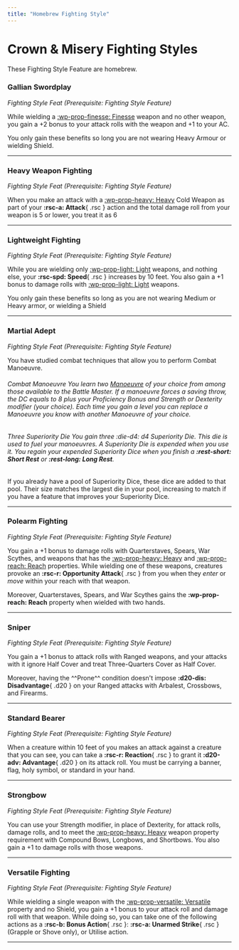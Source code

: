 ```yaml
---
title: "Homebrew Fighting Style"
---
```


# Crown & Misery Fighting Styles

These Fighting Style Feature are homebrew.

### Gallian Swordplay

_Fighting Style Feat (Prerequisite: Fighting Style Feature)_

While wielding a [:wp-prop-finesse: Finesse] weapon and no other weapon, you gain a +2 bonus to your attack rolls with the weapon and +1 to your AC. 

You only gain these benefits so long you are not wearing Heavy Armour or wielding Shield.

---

### Heavy Weapon Fighting

_Fighting Style Feat (Prerequisite: Fighting Style Feature)_  

When you make an attack with a [:wp-prop-heavy: Heavy] Cold Weapon as part of your **:rsc-a: Attack**{ .rsc } action and the total damage roll from your weapon is 5 or lower, you treat it as 6

--- 

### Lightweight Fighting

_Fighting Style Feat (Prerequisite: Fighting Style Feature)_  

While you are wielding only [:wp-prop-light: Light] weapons, and nothing else, your **:rsc-spd: Speed**{ .rsc } increases by 10 feet. You also gain a +1 bonus to damage rolls with [:wp-prop-light: Light] weapons.

You only gain these benefits so long as you are not wearing Medium or Heavy armor, or wielding a Shield

---

### Martial Adept

_Fighting Style Feat (Prerequisite: Fighting Style Feature)_

You have studied combat techniques that allow you to perform Combat Manoeuvre.

###### Combat Manoeuvre You learn two [Manoeuvre](../../class-options/fighter-manoeuvre.md) of your choice from among those available to the Battle Master. If a manoeuvre forces a saving throw, the DC equals to 8 plus your Proficiency Bonus and Strength or Dexterity modifier (your choice). Each time you gain a level you can replace a Manoeuvre you know with another Manoeuvre of your choice.

###### Three Superiority Die You gain three :die-d4: d4 Superiority Die. This die is used to fuel your manoeuvres. A Superiority Die is expended when you use it. You regain your expended Superiority Dice when you finish a **:rest-short: Short Rest** or **:rest-long: Long Rest**.

If you already have a pool of Superiority Dice, these dice are added to that pool. Their size matches the largest die in your pool, increasing to match if you have a feature that improves your Superiority Dice.

<!--

---

### Signature Weapon

_Fighting Style Feat (Prerequisite: Fighting Style Feature)_

You specialise one weapon rather than many. Choose one Weapon that you are Proficient with to be your Signature Weapon. When you make an attack with that type of weapon, you gain the following benefit, you can change your Signature Weapon when you gain a level.

###### Damage Die Increase The weapon's damage die that is in the Original Damage Die column changes to the die in the Signature Damage Die column.

###### Improved Attack Roll When you make a weapon attack with the weapon, you can treat a roll equal to your Proficiency Bonus or lower on the d20 as your Proficiency Bonus.

###### Mastery Property You can use the weapon Mastery property even if you don't have the class feature to do so. If you have a class feature that allows you to use it, the weapon can benefit from one extra eligible Mastery properties of your choice. (e.g, a Longsword can have both the Vex and Flex property)

##### Signature Weapon Die

<div class="grid" markdown>

| Orginal Damage Die | Signature Damage Die |
|:-:|:-:|
| 1 | 1d4 |
| 1d4 | 1d6 |
| 1d6 | 1d8 |

| Orginal Damage Die | Signature Damage Die |
|:-:|:-:|
| 2d4 / 1d8 | 1d10 |
| 1d10 | 1d12 |
| 2d6 / 1d12 | 2d6 + 1 |

</div>

-->

---

### Polearm Fighting

_Fighting Style Feat (Prerequisite: Fighting Style Feature)_

You gain a +1 bonus to damage rolls with Quarterstaves, Spears, War Scythes, and weapons that has the [:wp-prop-heavy: Heavy] and [:wp-prop-reach: Reach] properties. While wielding one of these weapons, creatures provoke an **:rsc-r: Opportunity Attack**{ .rsc } from you when they *enter* or *move* within your reach with that weapon. 

Moreover, Quarterstaves, Spears, and War Scythes gains the **:wp-prop-reach: Reach** property when wielded with two hands.

---

### Sniper

_Fighting Style Feat (Prerequisite: Fighting Style Feature)_  

You gain a +1 bonus to attack rolls with Ranged weapons, and your attacks with it ignore Half Cover and treat Three-Quarters Cover as Half Cover.

Moreover, having the ^^Prone^^ condition doesn't impose **:d20-dis: Disadvantage**{ .d20 } on your Ranged attacks with Arbalest, Crossbows, and Firearms.

---

### Standard Bearer

_Fighting Style Feat (Prerequisite: Fighting Style Feature)_

When a creature within 10 feet of you makes an attack against a creature that you can see, you can take a **:rsc-r: Reaction**{ .rsc } to grant it **:d20-adv: Advantage**{ .d20 } on its attack roll. You must be carrying a banner, flag, holy symbol, or standard in your hand.

---

### Strongbow

_Fighting Style Feat (Prerequisite: Fighting Style Feature)_

You can use your Strength modifier, in place of Dexterity, for attack rolls, damage rolls, and to meet the [:wp-prop-heavy: Heavy] weapon property requirement with Compound Bows, Longbows, and Shortbows. You also gain a +1 to damage rolls with those weapons.

---

### Versatile Fighting

_Fighting Style Feat (Prerequisite: Fighting Style Feature)_

While wielding a single weapon with the [:wp-prop-versatile: Versatile] property and no Shield, you gain a +1 bonus to your attack roll and damage roll with that weapon. While doing so, you can take one of the following actions as a **:rsc-b: Bonus Action**{ .rsc }: **:rsc-a: Unarmed Strike**{ .rsc } (Grapple or Shove only), or Utilise action.

---

[:wp-prop-finesse: Finesse]: ../../../equipment/weapon/index.md#finesse
[:wp-prop-versatile: Versatile]: ../../../equipment/weapon/index.md#versatile
[:wp-prop-heavy: Heavy]: ../../../equipment/weapon/index.md#heavy
[:wp-prop-two-handed: Two-Handed]: ../../../equipment/weapon/index.md#two-handed
[:wp-prop-reach: Reach]: ../../../equipment/weapon/index.md#reach

[:wp-prop-light: Light]: ../../../equipment/weapon/index.md#light
[:wp-prop-thrown: Thrown]: ../../../equipment/weapon/index.md#thrown